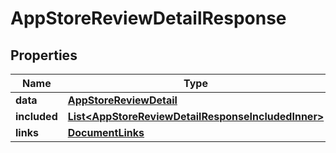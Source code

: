 

# AppStoreReviewDetailResponse


## Properties

| Name | Type | Description | Notes |
|------------ | ------------- | ------------- | -------------|
|**data** | [**AppStoreReviewDetail**](AppStoreReviewDetail.md) |  |  |
|**included** | [**List&lt;AppStoreReviewDetailResponseIncludedInner&gt;**](AppStoreReviewDetailResponseIncludedInner.md) |  |  [optional] |
|**links** | [**DocumentLinks**](DocumentLinks.md) |  |  |



